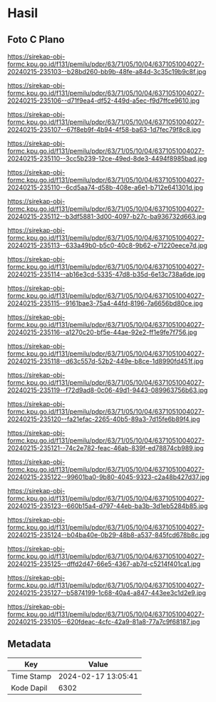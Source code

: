 # Hasil

## Foto C Plano

https://sirekap-obj-formc.kpu.go.id/f131/pemilu/pdpr/63/71/05/10/04/6371051004027-20240215-235103--b28bd260-bb9b-48fe-a84d-3c35c19b9c8f.jpg

https://sirekap-obj-formc.kpu.go.id/f131/pemilu/pdpr/63/71/05/10/04/6371051004027-20240215-235106--d71f9ea4-df52-449d-a5ec-f9d7ffce9610.jpg

https://sirekap-obj-formc.kpu.go.id/f131/pemilu/pdpr/63/71/05/10/04/6371051004027-20240215-235107--67f8eb9f-4b94-4f58-ba63-1d7fec79f8c8.jpg

https://sirekap-obj-formc.kpu.go.id/f131/pemilu/pdpr/63/71/05/10/04/6371051004027-20240215-235110--3cc5b239-12ce-49ed-8de3-4494f8985bad.jpg

https://sirekap-obj-formc.kpu.go.id/f131/pemilu/pdpr/63/71/05/10/04/6371051004027-20240215-235110--6cd5aa74-d58b-408e-a6e1-b712e641301d.jpg

https://sirekap-obj-formc.kpu.go.id/f131/pemilu/pdpr/63/71/05/10/04/6371051004027-20240215-235112--b3df5881-3d00-4097-b27c-ba936732d663.jpg

https://sirekap-obj-formc.kpu.go.id/f131/pemilu/pdpr/63/71/05/10/04/6371051004027-20240215-235113--633a49b0-b5c0-40c8-9b62-e71220eece7d.jpg

https://sirekap-obj-formc.kpu.go.id/f131/pemilu/pdpr/63/71/05/10/04/6371051004027-20240215-235114--ab16e3cd-5335-47d8-b35d-6e13c738a6de.jpg

https://sirekap-obj-formc.kpu.go.id/f131/pemilu/pdpr/63/71/05/10/04/6371051004027-20240215-235115--9161bae3-75a4-44fd-8196-7a6656bd80ce.jpg

https://sirekap-obj-formc.kpu.go.id/f131/pemilu/pdpr/63/71/05/10/04/6371051004027-20240215-235116--a1270c20-bf5e-44ae-92e2-ff1e9fe7f756.jpg

https://sirekap-obj-formc.kpu.go.id/f131/pemilu/pdpr/63/71/05/10/04/6371051004027-20240215-235118--d63c557d-52b2-449e-b8ce-1d8990fd451f.jpg

https://sirekap-obj-formc.kpu.go.id/f131/pemilu/pdpr/63/71/05/10/04/6371051004027-20240215-235119--f72d9ad8-0c06-49d1-9443-089963756b63.jpg

https://sirekap-obj-formc.kpu.go.id/f131/pemilu/pdpr/63/71/05/10/04/6371051004027-20240215-235120--fa21efac-2265-40b5-89a3-7d15fe6b89f4.jpg

https://sirekap-obj-formc.kpu.go.id/f131/pemilu/pdpr/63/71/05/10/04/6371051004027-20240215-235121--74c2e782-feac-46ab-839f-ed78874cb989.jpg

https://sirekap-obj-formc.kpu.go.id/f131/pemilu/pdpr/63/71/05/10/04/6371051004027-20240215-235122--99601ba0-9b80-4045-9323-c2a48b427d37.jpg

https://sirekap-obj-formc.kpu.go.id/f131/pemilu/pdpr/63/71/05/10/04/6371051004027-20240215-235123--660b15a4-d797-44eb-ba3b-3d1eb5284b85.jpg

https://sirekap-obj-formc.kpu.go.id/f131/pemilu/pdpr/63/71/05/10/04/6371051004027-20240215-235124--b04ba40e-0b29-48b8-a537-845fcd678b8c.jpg

https://sirekap-obj-formc.kpu.go.id/f131/pemilu/pdpr/63/71/05/10/04/6371051004027-20240215-235125--dffd2d47-66e5-4367-ab7d-c5214f401ca1.jpg

https://sirekap-obj-formc.kpu.go.id/f131/pemilu/pdpr/63/71/05/10/04/6371051004027-20240215-235127--b5874199-1c68-40a4-a847-443ee3c1d2e9.jpg

https://sirekap-obj-formc.kpu.go.id/f131/pemilu/pdpr/63/71/05/10/04/6371051004027-20240215-235105--620fdeac-4cfc-42a9-81a8-77a7c9f68187.jpg


## Metadata

| Key        | Value               |
| ---------- | ------------------- |
| Time Stamp | 2024-02-17 13:05:41 |
| Kode Dapil | 6302                |



